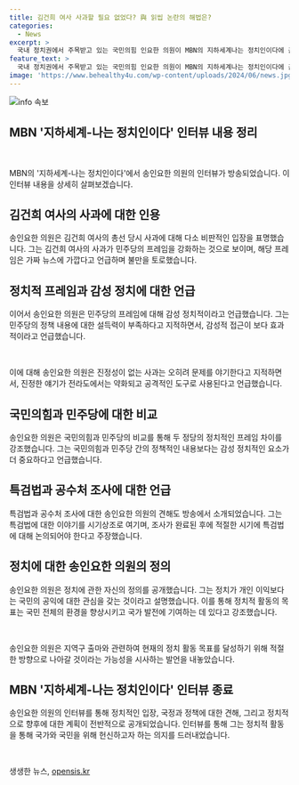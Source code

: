 ```yaml
---
title: 김건희 여사 사과할 필요 없었다? 與 읽씹 논란의 해법은?
categories:
  - News
excerpt: >
  국내 정치권에서 주목받고 있는 국민의힘 인요한 의원이 MBN의 지하세계나는 정치인이다에 출연한 방송 내용이요. 이 의원은 정치에 있어 사익보다는 공익에 대한 관심과 미래 세대를 위한 희생을 강조하며, 통일과 평화를 위한 행보를 계속해왔다고 말했습니다. 특히 지역구 출마와 비례역에서 관심을 어필하며, 미래 대한민국을 위한 계획과 희망을 언급하며 국민의 이목을 끌었습니다. 함께하여 감사합니다.
feature_text: >
  국내 정치권에서 주목받고 있는 국민의힘 인요한 의원이 MBN의 지하세계나는 정치인이다에 출연한 방송 내용이요. 이 의원은 정치에 있어 사익보다는 공익에 대한 관심과 미래 세대를 위한 희생을 강조하며, 통일과 평화를 위한 행보를 계속해왔다고 말했습니다. 특히 지역구 출마와 비례역에서 관심을 어필하며, 미래 대한민국을 위한 계획과 희망을 언급하며 국민의 이목을 끌었습니다. 함께하여 감사합니다.
image: 'https://www.behealthy4u.com/wp-content/uploads/2024/06/news.jpg'
---
```


<p><img src="https://www.behealthy4u.com/wp-content/uploads/2024/06/news.jpg" alt="info 속보" /></p>

<h2 data-ke-size="size26">MBN '지하세계-나는 정치인이다' 인터뷰 내용 정리</h2>

<p data-ke-size="size16">&nbsp;</p>

<p data-ke-size="size16">MBN의 '지하세계-나는 정치인이다'에서 송인요한 의원의 인터뷰가 방송되었습니다. 이 인터뷰 내용을 상세히 살펴보겠습니다.</p>

<h2 data-ke-size="size26">김건희 여사의 사과에 대한 인용</h2>

<p data-ke-size="size16">송인요한 의원은 김건희 여사의 총선 당시 사과에 대해 다소 비판적인 입장을 표명했습니다. 그는 김건희 여사의 사과가 민주당의 프레임을 강화하는 것으로 보이며, 해당 프레임은 가짜 뉴스에 가깝다고 언급하며 불만을 토로했습니다.</p>

<h2 data-ke-size="size26">정치적 프레임과 감성 정치에 대한 언급</h2>

<p data-ke-size="size16">이어서 송인요한 의원은 민주당의 프레임에 대해 감성 정치적이라고 언급했습니다. 그는 민주당의 정책 내용에 대한 설득력이 부족하다고 지적하면서, 감성적 접근이 보다 효과적이라고 언급했습니다.</p>

<p data-ke-size="size16">&nbsp;</p>

<p data-ke-size="size16">이에 대해 송인요한 의원은 진정성이 없는 사과는 오히려 문제를 야기한다고 지적하면서, 진정한 얘기가 전라도에서는 약화되고 공격적인 도구로 사용된다고 언급했습니다.</p>

<h2 data-ke-size="size26">국민의힘과 민주당에 대한 비교</h2>

<p data-ke-size="size16">송인요한 의원은 국민의힘과 민주당의 비교를 통해 두 정당의 정치적인 프레임 차이를 강조했습니다. 그는 국민의힘과 민주당 간의 정책적인 내용보다는 감성 정치적인 요소가 더 중요하다고 언급했습니다.</p>

<h2 data-ke-size="size26">특검법과 공수처 조사에 대한 언급</h2>

<p data-ke-size="size16">특검법과 공수처 조사에 대한 송인요한 의원의 견해도 방송에서 소개되었습니다. 그는 특검법에 대한 이야기를 시기상조로 여기며, 조사가 완료된 후에 적절한 시기에 특검법에 대해 논의되어야 한다고 주장했습니다.</p>

<h2 data-ke-size="size26">정치에 대한 송인요한 의원의 정의</h2>

<p data-ke-size="size16">송인요한 의원은 정치에 관한 자신의 정의를 공개했습니다. 그는 정치가 개인 이익보다는 국민의 공익에 대한 관심을 갖는 것이라고 설명했습니다. 이를 통해 정치적 활동의 목표는 국민 전체의 환경을 향상시키고 국가 발전에 기여하는 데 있다고 강조했습니다.</p>

<p data-ke-size="size16">&nbsp;</p>

<p data-ke-size="size16">송인요한 의원은 지역구 출마와 관련하여 현재의 정치 활동 목표를 달성하기 위해 적절한 방향으로 나아갈 것이라는 가능성을 시사하는 발언을 내놓았습니다.</p>

<h2 data-ke-size="size26">MBN '지하세계-나는 정치인이다' 인터뷰 종료</h2>

<p data-ke-size="size16">송인요한 의원의 인터뷰를 통해 정치적인 입장, 국정과 정책에 대한 견해, 그리고 정치적으로 향후에 대한 계획이 전반적으로 공개되었습니다. 인터뷰를 통해 그는 정치적 활동을 통해 국가와 국민을 위해 헌신하고자 하는 의지를 드러내었습니다.</p>

<p data-ke-size="size16">&nbsp;</p>
생생한 뉴스, <a href="https://opensis.kr" rel="dofollow">opensis.kr</a>


